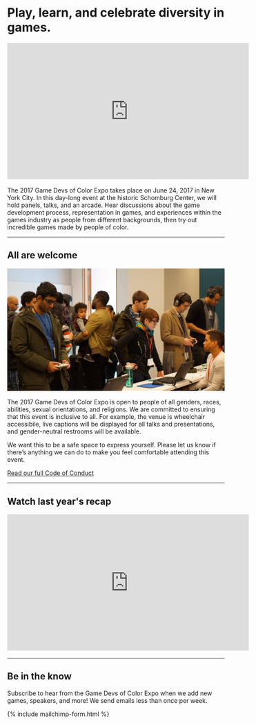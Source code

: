 # Play, learn, and celebrate diversity in games.

<iframe width="560" height="315" src="https://www.youtube.com/embed/CzCI2mCQoWM?rel=0&amp;showinfo=0" frameborder="0" allowfullscreen></iframe>

The 2017 Game Devs of Color Expo takes place on June 24, 2017 in New York City. In this day-long event at the historic Schomburg Center, we will hold panels, talks, and an arcade. Hear discussions about the game development process, representation in games, and experiences within the games industry as people from different backgrounds, then try out incredible games made by people of color.

<!-- ![](/assets/images/photos/2016/03.jpg) -->

----

## All are welcome

![](/assets/images/photos/2016/05.jpg)

The 2017 Game Devs of Color Expo is open to people of all genders, races, abilities, sexual orientations, and religions. We are committed to ensuring that this event is inclusive to all. For example, the venue is wheelchair accessibile, live captions will be displayed for all talks and presentations, and gender-neutral restrooms will be available.

We want this to be a safe space to express yourself. Please let us know if there’s anything we can do to make you feel comfortable attending this event.

[Read our full Code of Conduct](/codeofconduct)

----

## Watch last year's recap
<iframe width="560" height="315" src="https://www.youtube.com/embed/1j5MAV1ge1c?rel=0&amp;showinfo=0" frameborder="0" allowfullscreen></iframe>

----

## Be in the know

Subscribe to hear from the Game Devs of Color Expo when we add new games, speakers, and more! We send emails less than once per week.

{% include mailchimp-form.html %}